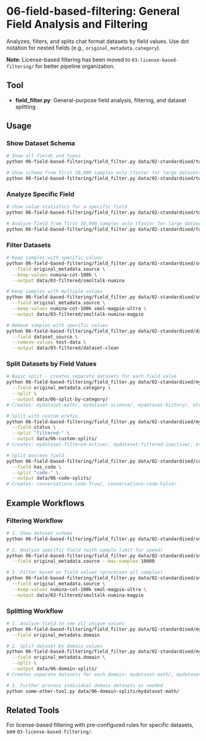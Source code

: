 # 06-field-based-filtering: General Field Analysis and Filtering

Analyzes, filters, and splits chat format datasets by field values. Use dot notation for nested fields (e.g., `original_metadata.category`).

**Note**: License-based filtering has been moved to `03-license-based-filtering/` for better pipeline organization.

## Tool

- **field_filter.py**: General-purpose field analysis, filtering, and dataset splitting

## Usage

### Show Dataset Schema
```bash
# Show all fields and types
python 06-field-based-filtering/field_filter.py data/02-standardised/tulu-3-sft-mixture

# Show schema from first 10,000 samples only (faster for large datasets)
python 06-field-based-filtering/field_filter.py data/02-standardised/tulu-3-sft-mixture --max-samples 10000
```

### Analyze Specific Field
```bash
# Show value statistics for a specific field
python 06-field-based-filtering/field_filter.py data/02-standardised/tulu-3-sft-mixture --field original_metadata.category

# Analyze field from first 10,000 samples only (faster for large datasets)
python 06-field-based-filtering/field_filter.py data/02-standardised/tulu-3-sft-mixture --field original_metadata.category --max-samples 10000
```

### Filter Datasets
```bash
# Keep samples with specific values
python 06-field-based-filtering/field_filter.py data/02-standardised/smoltalk \
  --field original_metadata.source \
  --keep-values numina-cot-100k \
  --output data/03-filtered/smoltalk-numina

# Keep samples with multiple values
python 06-field-based-filtering/field_filter.py data/02-standardised/smoltalk \
  --field original_metadata.source \
  --keep-values numina-cot-100k smol-magpie-ultra \
  --output data/03-filtered/smoltalk-numina-magpie

# Remove samples with specific values  
python 06-field-based-filtering/field_filter.py data/02-standardised/dataset \
  --field dataset_source \
  --remove-values test-data \
  --output data/03-filtered/dataset-clean
```

### Split Datasets by Field Values
```bash
# Basic split - creates separate datasets for each field value
python 06-field-based-filtering/field_filter.py data/02-standardised/mydataset \
  --field original_metadata.category \
  --split \
  --output data/06-split-by-category/
# Creates: mydataset-math/, mydataset-science/, mydataset-history/, etc.

# Split with custom prefix
python 06-field-based-filtering/field_filter.py data/02-standardised/mydataset \
  --field status \
  --split "filtered-" \
  --output data/06-custom-splits/
# Creates: mydataset-filtered-active/, mydataset-filtered-inactive/, etc.

# Split boolean field
python 06-field-based-filtering/field_filter.py data/02-standardised/conversations \
  --field has_code \
  --split "code-" \
  --output data/06-code-splits/
# Creates: conversations-code-True/, conversations-code-False/
```

## Example Workflows

### Filtering Workflow
```bash
# 1. Show dataset schema
python 06-field-based-filtering/field_filter.py data/02-standardised/smoltalk

# 2. Analyze specific field (with sample limit for speed)
python 06-field-based-filtering/field_filter.py data/02-standardised/smoltalk \
  --field original_metadata.source --max-samples 10000

# 3. Filter based on field values (processes all samples)
python 06-field-based-filtering/field_filter.py data/02-standardised/smoltalk \
  --field original_metadata.source \
  --keep-values numina-cot-100k smol-magpie-ultra \
  --output data/03-filtered/smoltalk-numina-magpie
```

### Splitting Workflow
```bash
# 1. Analyze field to see all unique values
python 06-field-based-filtering/field_filter.py data/02-standardised/mydataset \
  --field original_metadata.domain

# 2. Split dataset by domain values
python 06-field-based-filtering/field_filter.py data/02-standardised/mydataset \
  --field original_metadata.domain \
  --split \
  --output data/06-domain-splits/
# Creates separate datasets for each domain: mydataset-math/, mydataset-science/, etc.

# 3. Further process individual domain datasets as needed
python some-other-tool.py data/06-domain-splits/mydataset-math/
```

## Related Tools

For license-based filtering with pre-configured rules for specific datasets, see `03-license-based-filtering/`.
